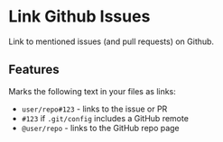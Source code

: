 # Link Github Issues

Link to mentioned issues (and pull requests) on Github.

## Features

Marks the following text in your files as links:

- `user/repo#123` - links to the issue or PR
- `#123` if `.git/config` includes a GitHub remote
- `@user/repo` - links to the GitHub repo page
